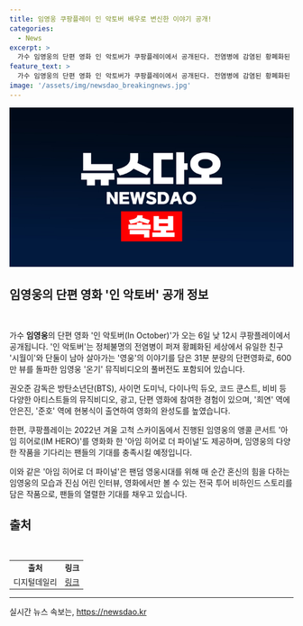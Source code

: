 ```yaml
---
title: 임영웅 쿠팡플레이 인 악토버 배우로 변신한 이야기 공개!
categories:
  - News
excerpt: >
  가수 임영웅의 단편 영화 인 악토버가 쿠팡플레이에서 공개된다. 전염병에 감염된 황폐화된 세상에서 유일한 친구와 함께 살아가는 이야기로, 임영웅의 온기 뮤직비디오 풀버전이기도하며 방탄소년단(BTS) 등 유명 아티스트들이 참여한 작품이다. 또한, 쿠팡플레이는 아임 히어로 더 파이널도 제공하며 임영웅의 팬들의 기대를 채우고 있다.
feature_text: >
  가수 임영웅의 단편 영화 인 악토버가 쿠팡플레이에서 공개된다. 전염병에 감염된 황폐화된 세상에서 유일한 친구와 함께 살아가는 이야기로, 임영웅의 온기 뮤직비디오 풀버전이기도하며 방탄소년단(BTS) 등 유명 아티스트들이 참여한 작품이다. 또한, 쿠팡플레이는 아임 히어로 더 파이널도 제공하며 임영웅의 팬들의 기대를 채우고 있다.
image: '/assets/img/newsdao_breakingnews.jpg'
---
```


<p><img src="/assets/img/newsdao_breakingnews.jpg" alt="flaretime 속보" /></p>

<h2 data-ke-size="size26">임영웅의 단편 영화 '인 악토버' 공개 정보</h2>

<p data-ke-size="size16">&nbsp;</p>

<p>가수 <b>임영웅</b>의 단편 영화 '인 악토버(In October)'가 오는 6일 낮 12시 쿠팡플레이에서 공개됩니다. '인 악토버'는 정체불명의 전염병이 퍼져 황폐화된 세상에서 유일한 친구 '시월이'와 단둘이 남아 살아가는 '영웅'의 이야기를 담은 31분 분량의 단편영화로, 600만 뷰를 돌파한 임영웅 '온기' 뮤직비디오의 풀버전도 포함되어 있습니다. </p>

<p>권오준 감독은 방탄소년단(BTS), 사이먼 도미닉, 다이나믹 듀오, 코드 쿤스트, 비비 등 다양한 아티스트들의 뮤직비디오, 광고, 단편 영화에 참여한 경험이 있으며, '희연' 역에 안은진, '준호' 역에 현봉식이 출연하여 영화의 완성도를 높였습니다.</p>

<p>한편, 쿠팡플레이는 2022년 겨울 고척 스카이돔에서 진행된 임영웅의 앵콜 콘서트 '아임 히어로(IM HERO)'를 영화화 한 '아임 히어로 더 파이널'도 제공하며, 임영웅의 다양한 작품을 기다리는 팬들의 기대를 충족시킬 예정입니다.</p>

<p>이와 같은 '아임 히어로 더 파이널'은 팬덤 영웅시대를 위해 매 순간 혼신의 힘을 다하는 임영웅의 모습과 진심 어린 인터뷰, 영화에서만 볼 수 있는 전국 투어 비하인드 스토리를 담은 작품으로, 팬들의 열렬한 기대를 채우고 있습니다.</p>

<h2 data-ke-size="size26">출처</h2>

<p data-ke-size="size16">&nbsp;</p>

<table>
<tbody>
<tr>
<td style="text-align: center; height: 17px;"><b>출처</b></td>
<td style="text-align: center; height: 17px;"><b>링크</b></td>
</tr>
<tr>
<td style="text-align: center; height: 17px;">디지털데일리</td>
<td style="text-align: center; height: 17px;"><a href="https://v.daum.net/v/20230718180029930">링크</a></td>
</tr>
</tbody>
</table>

<hr>
실시간 뉴스 속보는, <a href="https://newsdao.kr" rel="dofollow">https://newsdao.kr</a>


